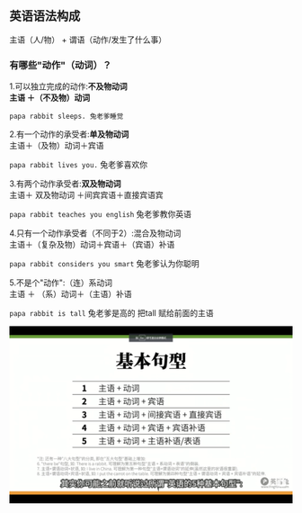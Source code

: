 ## 英语语法构成
 主语（人/物） + 谓语（动作/发生了什么事）

### 有哪些"动作"（动词）？
1.可以独立完成的动作:**不及物动词** \
 **主语 ＋（不及物）动词** 

 `papa rabbit sleeps. 兔老爹睡觉`

2.有一个动作的承受者:**单及物动词**\
主语＋（及物）动词＋宾语

`papa rabbit lives you.` 兔老爹喜欢你

3.有两个动作承受者:**双及物动词**\
主语＋ 双及物动词 ＋间宾宾语＋直接宾语宾

`papa rabbit teaches you english` 兔老爹教你英语

4.只有一个动作承受者（不同于2）:混合及物动词\
主语＋（复杂及物）动词＋宾语＋（宾语）补语

`papa rabbit considers you smart` 兔老爹认为你聪明

5.不是个"动作":（连）系动词\
主语 ＋ （系）动词＋（主语）补语

`papa rabbit is tall` 兔老爹是高的  把tall 赋给前面的主语

   ![image-1](images/1.png) 